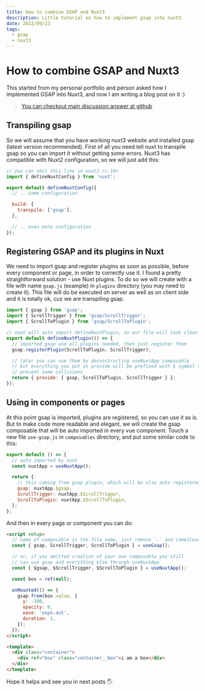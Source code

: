 ```yaml
---
title: How to combine GSAP and Nuxt3
description: Little tutorial on how to implement gsap into nuxt3
date: 2022/09/23
tags:
  - gsap
  - nuxt3
---
```


# How to combine GSAP and Nuxt3

This started from my personal portfolio and person asked how I implemented GSAP into Nuxt3, and now I am writing a blog post on it :)

> [You can checkout main discussion answer at github](https://github.com/logotip4ik/portfolio/discussions/94)

## Transpiling gsap

So we will assume that you have working nuxt3 website and installed gsap (latest version recommended). First of all you need tell nuxt to transpile gsap so you can import it without getting some errors. Nuxt3 has compatible with Nuxt2 configuration, so we will just add this:

```javascript title="nuxt.config.js"
// you can omit this line in nuxt3 rc.10+
import { defineNuxtConfig } from 'nuxt';

export default defineNuxtConfig({
  // ...some configuration

  build: {
    transpile: ['gsap'],
  },

  // ...even more configuration
});
```

## Registering GSAP and its plugins in Nuxt

We need to import gsap and register plugins as soon as possible, before every component or page, in order to correctly use it. I found a pretty straightforward solution - use Nuxt plugins. To do so we will create with a file with name `gsap.js` (example) in `plugins` directory (you may need to create it). This file will do be executed on server as well as on client side and it is totally ok, cuz we are transpiling gsap.

```javascript title="plugins/gsap.js"
import { gsap } from 'gsap';
import { ScrollTrigger } from 'gsap/ScrollTrigger';
import { ScrollToPlugin } from 'gsap/ScrollToPlugin';

// nuxt will auto import defineNuxtPlugin, so our file will look clean
export default defineNuxtPlugin(() => {
  // imported gsap and all plugins needed, then just register them
  gsap.registerPlugin(ScrollToPlugin, ScrollTrigger);

  // later you can use them by deconstructing useNuxtApp composable
  // but everything you put in provide will be prefixed with $ symbol to
  // prevent some collisions
  return { provide: { gsap, ScrollToPlugin, ScrollTrigger } };
});
```

## Using in components or pages

At this point gsap is imported, plugins are registered, so you can use it as is. But to make code more readable and elegant, we will create the gsap composable that will be auto imported in every vue component. Touch a new file `use-gsap.js` in `composables` directory, and put some similar code to this:

```javascript title="composables/use-gsap.js"
export default () => {
  // auto imported by nuxt
  const nuxtApp = useNuxtApp();

  return {
    // this coming from gsap plugin, which will be also auto registered
    gsap: nuxtApp.$gsap,
    ScrollTrigger: nuxtApp.$ScrollTrigger,
    ScrollToPlugin: nuxtApp.$ScrollToPlugin,
  };
};
```

And then in every page or component you can do:

```html
<script setup>
  // name of composable is the file name, just remove `-` and camelCase it
  const { gsap, ScrollTrigger, ScrollToPlugin } = useGsap();

  // or, if you omitted creation of your own composable you still
  // can use gsap and everything else through useNuxtApp
  const { $gsap, $ScrollTrigger, $ScrollToPlugin } = useNuxtApp();

  const box = ref(null);

  onMounted(() => {
    gsap.from(box.value, {
      y: -100,
      opacity: 0,
      ease: 'expo.out',
      duration: 1,
    });
  });
</script>

<template>
  <div class="container">
    <div ref="box" class="container__box">i am a box</div>
  </div>
</template>
```

Hope it helps and see you in next posts 🖐
